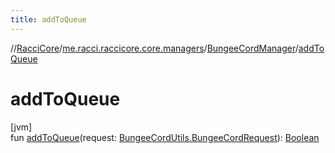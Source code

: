 ```yaml
---
title: addToQueue
---
```

//[RacciCore](../../../index.html)/[me.racci.raccicore.core.managers](../index.html)/[BungeeCordManager](index.html)/[addToQueue](add-to-queue.html)



# addToQueue



[jvm]\
fun [addToQueue](add-to-queue.html)(request: [BungeeCordUtils.BungeeCordRequest](../../me.racci.raccicore.api.utils.minecraft/-bungee-cord-utils/-bungee-cord-request/index.html)): [Boolean](https://kotlinlang.org/api/latest/jvm/stdlib/kotlin/-boolean/index.html)




